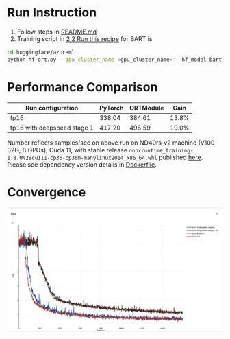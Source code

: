 # Run Instruction
1. Follow steps in [README.md](README.md)
2. Training script in [2.2 Run this recipe](README.md#2.2-Run-this-recipe) for BART is
```bash
cd huggingface/azureml
python hf-ort.py --gpu_cluster_name <gpu_cluster_name> --hf_model bart-large --run_config ort
```

# Performance Comparison
| Run configuration           | PyTorch | ORTModule | Gain  |
| -----------------           | ------- | --------- | ----- |
| fp16                        | 338.04  | 384.61    | 13.8% |
| fp16 with deepspeed stage 1 | 417.20  | 496.59    | 19.0% |
Number reflects samples/sec on above run on ND40rs_v2 machine (V100 32G, 8 GPUs), Cuda 11, with stable release `onnxruntime_training-1.8.0%2Bcu111-cp36-cp36m-manylinux2014_x86_64.whl` published [here](https://onnxruntimepackages.z14.web.core.windows.net/onnxruntime_stable_cu111.html). Please see dependency version details in [Dockerfile](docker/Dockerfile).

# Convergence
![Loss](loss_curve/bart.png)